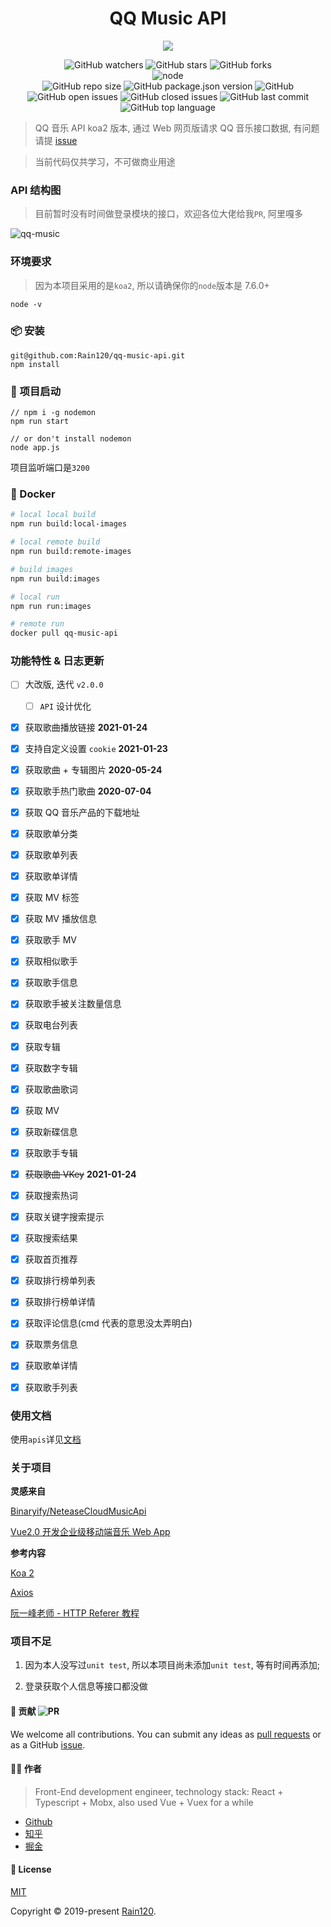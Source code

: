 <h1 align="center">QQ Music API</h1>

<div align="center">

<img src='music.png' />

![GitHub watchers](https://img.shields.io/github/watchers/rain120/qq-music-api?style=social) ![GitHub stars](https://img.shields.io/github/stars/rain120/qq-music-api?style=social) ![GitHub forks](https://img.shields.io/github/forks/rain120/qq-music-api?style=social)
<br />
![node](https://img.shields.io/node/v/koa?style=flat-square)
<br />
![GitHub repo size](https://img.shields.io/github/repo-size/rain120/qq-music-api?style=flat-square) ![GitHub package.json version](https://img.shields.io/github/package-json/v/rain120/qq-music-api?style=flat-square) ![GitHub](https://img.shields.io/github/license/rain120/qq-music-api?style=flat-square) ![GitHub open issues](https://img.shields.io/github/issues/rain120/qq-music-api?style=flat-square) ![GitHub closed issues](https://img.shields.io/github/issues-closed/rain120/qq-music-api) ![GitHub last commit](https://img.shields.io/github/last-commit/rain120/qq-music-api?style=flat-square) ![GitHub top language](https://img.shields.io/github/languages/top/rain120/qq-music-api?style=flat-square)

</div>

> QQ 音乐 API koa2 版本, 通过 Web 网页版请求 QQ 音乐接口数据, 有问题请提 [issue](https://github.com/Rain120/qq-music-api/issues)

> 当前代码仅共学习，不可做商业用途

### API 结构图

> 目前暂时没有时间做登录模块的接口，欢迎各位大佬给我`PR`, 阿里嘎多

![qq-music](./screenshot/qq-music.png)

### 环境要求

> 因为本项目采用的是`koa2`, 所以请确保你的`node`版本是 7.6.0+

```
node -v
```

### 📦 安装

```
git@github.com:Rain120/qq-music-api.git
npm install
```

### 🔨 项目启动

```
// npm i -g nodemon
npm run start

// or don't install nodemon
node app.js
```

项目监听端口是`3200`

### 🐳 Docker

```sh
# local local build
npm run build:local-images

# local remote build
npm run build:remote-images

# build images
npm run build:images

# local run
npm run run:images

# remote run
docker pull qq-music-api
```

### 功能特性 & 日志更新

- [ ] 大改版, 迭代 `v2.0.0`

  - [ ] `API` 设计优化

- [x] 获取歌曲播放链接 **2021-01-24**

- [x] 支持自定义设置 `cookie` **2021-01-23**

- [x] 获取歌曲 + 专辑图片 **2020-05-24**

- [x] 获取歌手热门歌曲 **2020-07-04**

- [x] 获取 QQ 音乐产品的下载地址

- [x] 获取歌单分类

- [x] 获取歌单列表

- [x] 获取歌单详情

- [x] 获取 MV 标签

- [x] 获取 MV 播放信息

- [x] 获取歌手 MV

- [x] 获取相似歌手

- [x] 获取歌手信息

- [x] 获取歌手被关注数量信息

- [x] 获取电台列表

- [x] 获取专辑

- [x] 获取数字专辑

- [x] 获取歌曲歌词

- [x] 获取 MV

- [x] 获取新碟信息

- [x] 获取歌手专辑

- [x] ~~获取歌曲 VKey~~ **2021-01-24**

- [x] 获取搜索热词

- [x] 获取关键字搜索提示

- [x] 获取搜索结果

- [x] 获取首页推荐

- [x] 获取排行榜单列表

- [x] 获取排行榜单详情

- [x] 获取评论信息(cmd 代表的意思没太弄明白)

- [x] 获取票务信息

- [x] 获取歌单详情

- [x] 获取歌手列表

### 使用文档

使用`apis`详见[文档](https://rain120.github.io/qq-music-api/#/)

### 关于项目

**灵感来自**

[Binaryify/NeteaseCloudMusicApi](https://github.com/Binaryify/NeteaseCloudMusicApi)

[Vue2.0 开发企业级移动端音乐 Web App](https://coding.imooc.com/class/107.html)

**参考内容**

[Koa 2](https://koa.bootcss.com/)

[Axios](https://github.com/axios/axios)

[阮一峰老师 - HTTP Referer 教程](http://www.ruanyifeng.com/blog/2019/06/http-referer.html)

### 项目不足

1. 因为本人没写过`unit test`, 所以本项目尚未添加`unit test`, 等有时间再添加;

2. 登录获取个人信息等接口都没做

#### 🤝 贡献 ![PR](https://img.shields.io/badge/PRs-Welcome-orange?style=flat-square&logo=appveyor)

We welcome all contributions. You can submit any ideas as [pull requests](https://github.com/Rain120/qq-music-api/pulls) or as a GitHub [issue](https://github.com/Rain120/qq-music-api/issues).

#### 👨‍🏭 作者

> Front-End development engineer, technology stack: React + Typescript + Mobx, also used Vue + Vuex for a while

- [Github](https://github.com/Rain120)
- [知乎](https://www.zhihu.com/people/yan-yang-nian-hua-120/activities)
- [掘金](https://juejin.im/user/57c616496be3ff00584f54db)

#### 📝 License

[MIT](https://github.com/Rain120/qq-music-api/blob/master/LICENSE)

Copyright © 2019-present [Rain120](https://github.com/Rain120).
